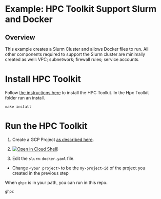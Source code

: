 # Example: HPC Toolkit Support Slurm and Docker 

## Overview

This example creates a Slurm Cluster and allows Docker files to run.
All other components required to support the Slurm cluster are minimally created
as well: VPC; subnetwork; firewall rules; service accounts.

# Install HPC Toolkit

Follow [the instructions here](https://github.com/GoogleCloudPlatform/hpc-toolkit#quickstart) to install the HPC Toolkit.
In the Hpc Toolkit folder run an install.
```
make install
```

# Run the HPC Toolkit

1. Create a GCP Project [as described here](https://cloud.google.com/resource-manager/docs/creating-managing-projects).
1. [![Open in Cloud Shell](https://gstatic.com/cloudssh/images/open-btn.svg)](https://shell.cloud.google.com/cloudshell/editor?cloudshell_git_repo=https://github.com/GoogleCloudPlatform/scientific-computing-examples.git))

1. Edit the `slurm-docker.yaml` file.
  * Change `<your project>` to be the `my-project-id` of the project you created in the previous step

When `ghpc` is in your path, you can run in this repo.

```
ghpc 
